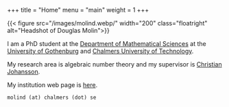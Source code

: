 +++
title = "Home"
menu = "main"
weight = 1
+++

{{< figure src="/images/molind.webp/" width="200" class="floatright"
alt="Headshot of Douglas Molin">}}

I am a PhD student at the [Department of Mathematical Sciences](https://www.chalmers.se/en/departments/mv/) at the [University of
Gothenburg](https://www.gu.se/en/) and [Chalmers
University of Technology](https://www.chalmers.se/en/). 

My research area is algebraic number theory and my supervisor is [Christian Johansson](https://www.math.chalmers.se/~chrjohv/).

My institution web page is [here](https://www.chalmers.se/en/persons/molind/).

`molind (at) chalmers (dot) se` 
